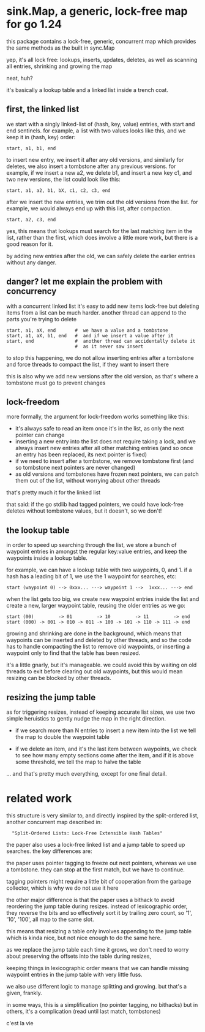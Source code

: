 # sink.Map, a generic, lock-free map for go 1.24

this package contains a lock-free, generic, concurrent map
which provides the same methods as the built in sync.Map

yep, it's all lock free: lookups, inserts, updates, deletes, as
well as scanning all entries, shrinking and growing the map

neat, huh?

it's basically a lookup table and a linked list inside a trench coat.

## first, the linked list

we start with a singly linked-list of (hash, key, value) entries,
with start and end sentinels. for example, a list with
two values looks like this, and we keep it in (hash, key) order:

```
start, a1, b1, end
```

to insert new entry, we insert it after any old versions, and
similarly for deletes, we also insert a tombstone after any previous
versions. for example, if we insert a new a2, we delete b1, and insert
a new key c1, and two new versions, the list could look like this:

```
start, a1, a2, b1, bX, c1, c2, c3, end
```

after we insert the new entries, we trim out the old versions
from the list. for example, we would always end up with this
list, after compaction.

```
start, a2, c3, end
```

yes, this means that lookups must search for the last matching item
in the list, rather than the first, which does involve a little
more work, but there is a good reason for it.

by adding new entries after the old, we can safely delete the earlier
entries without any danger.

## danger? let me explain the problem with concurrency

with a concurrent linked list it's easy to add new items lock-free
but deleting items from a list can be much harder. another thread
can append to the parts you're trying to delete

```
start, a1, aX, end       #  we have a value and a tombstone
start, a1, aX, b1, end   #  and if we insert a value after it
start, end 		         #  another thread can accidentally delete it
                         #  as it never saw insert
```

to stop this happening, we do not allow inserting entries after a tombstone
and force threads to compact the list, if they want to insert there

this is also why we add new versions after the old version, as that's
where a tombstone must go to prevent changes

## lock-freedom

more formally, the argument for lock-freedom works something like this:

- it's always safe to read an item once it's in the list,
  as only the next pointer can change
- inserting a new entry into the list does not require taking a lock,
  and we always insert new entries after all other matching entries
  (and so once an entry has been replaced, its next pointer is fixed)
- if we need to insert after a tombstone, we remove tombstone first
  (and so tombstone next pointers are never changed)
- as old versions and tombstones have frozen next pointers, we can
  patch them out of the list, without worrying about other threads

that's pretty much it for the linked list

that said: if the go stdlib had tagged pointers, we could have lock-free
deletes without tombstone values, but it doesn't, so we don't!


## the lookup table

in order to speed up searching through the list, we store a bunch of waypoint
entries in amongst the regular key:value entries, and keep the waypoints
inside a lookup table.

for example, we can have a lookup table with two waypoints, 0, and 1. if a
hash has a leading bit of 1, we use the 1 waypoint for searches, etc:

```
start (waypoint 0) --> 0xxx... ---> waypoint 1 -->  1xxx... ---> end
```

when the list gets too big, we create new waypoint entries inside the list
and create a new, larger waypoint table, reusing the older entries as we go:

```
start (00)         -> 01         -> 10         -> 11         -> end
start (000) -> 001 -> 010 -> 011 -> 100 -> 101 -> 110 -> 111 -> end
```

growing and shrinking are done in the background, which means that waypoints
can be inserted and deleted by other threads, and so the code has to handle
compacting the list to remove old waypoints, or inserting a waypoint only to
find that the table has been resized.

it's a little gnarly, but it's manageable. we could avoid this by waiting
on old threads to exit before clearing out old waypoints, but this would
mean resizing can be blocked by other threads.


## resizing the jump table

as for triggering resizes, instead of keeping accurate list sizes, we
use two simple heruistics to gently nudge the map in the right direction.

- if we search more than N entries to insert a new item into the list
  we tell the map to double the waypoint table

- if we delete an item, and it's the last item between waypoints, we
  check to see how many empty sections come after the item, and if
  it is above some threshold, we tell the map to halve the table

... and that's pretty much everything, except for one final detail.


# related work

this structure is very similar to, and directly inspired by the
split-ordered list, another concurrent map described in:

      "Split-Ordered Lists: Lock-Free Extensible Hash Tables"

the paper also uses a lock-free linked list and a jump table
to speed up searches. the key differences are:

the paper uses pointer tagging to freeze out next pointers, whereas
we use a tombstone. they can stop at the first match, but we have to
continue.

tagging pointers might require a little bit of cooperation from the
garbage collector, which is why we do not use it here

the other major difference is that the paper uses a bithack to
avoid reordering the jump table during resizes. instead of lexicographic
order, they reverse the bits and so effectively sort it by trailing
zero count, so '1', '10', '100', all map to the same slot.

this means that resizing a table only involves appending to the jump table
which is kinda nice, but not nice enough to do the same here.

as we replace the jump table each time it grows, we don't need
to worry about preserving the offsets into the table during resizes,

keeping things in lexicographic order means that we can
handle missing waypoint entries in the jump table with very little fuss.

we also use different logic to manage splitting and growing.
but that's a given, frankly.

in some ways, this is a simplification (no pointer tagging, no bithacks)
but in others, it's a complication (read until last match, tombstones)

c'est la vie


